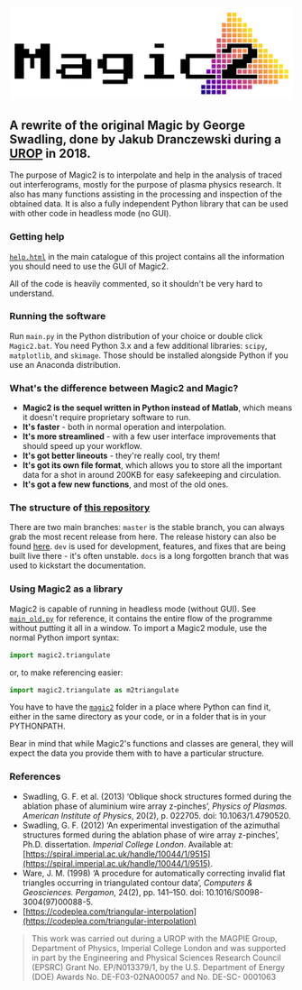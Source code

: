 ![Magic2](logo.png "Magic2")
## A rewrite of the original Magic by George Swadling, done by Jakub Dranczewski during a [UROP](http://www.imperial.ac.uk/urop "Undergraduate Research Opportunities Programme") in 2018.

The purpose of Magic2 is to interpolate and help in the analysis of traced out interferograms, mostly for the purpose of plasma physics research. It also has many functions assisting in the processing and inspection of the obtained data. It is also a fully independent Python library that can be used with other code in headless mode (no GUI).

### Getting help
[`help.html`](help.html) in the main catalogue of this project contains all the information you should need to use the GUI of Magic2.

All of the code is heavily commented, so it shouldn't be very hard to understand.

### Running the software
Run `main.py` in the Python distribution of your choice or double click `Magic2.bat`. You need Python 3.x and a few additional libraries: `scipy`, `matplotlib`, and `skimage`. Those should be installed alongside Python if you use an Anaconda distribution.

### What's the difference between Magic2 and Magic?
- **Magic2 is the sequel written in Python instead of Matlab**, which means it doesn't require proprietary software to run.
- **It's faster** - both in normal operation and interpolation.
- **It's more streamlined** - with a few user interface improvements that should speed up your workflow.
- **It's got better lineouts** - they're really cool, try them!
- **It's got its own file format**, which allows you to store all the important data for a shot in around 200KB for easy safekeeping and circulation.
- **It's got a few new functions**, and most of the old ones.

### The structure of [this repository](https://github.com/jdranczewski/Magic2)
There are two main branches: `master` is the stable branch, you can always grab the most recent release from here. The release history can also be found [here](https://github.com/jdranczewski/Magic2/releases). `dev` is used for development, features, and fixes that are being built live there - it's often unstable. `docs` is a long forgotten branch that was used to kickstart the documentation.


### Using Magic2 as a library
Magic2 is capable of running in headless mode (without GUI). See [`main_old.py`](main_old.py) for reference, it contains the entire flow of the programme without putting it all in a window. To import a Magic2 module, use the normal Python import syntax:
```python
import magic2.triangulate
```
or, to make referencing easier:
```python
import magic2.triangulate as m2triangulate
```
You have to have the [`magic2`](magic2) folder in a place where Python can find it, either in the same directory as your code, or in a folder that is in your PYTHONPATH.

Bear in mind that while Magic2's functions and classes are general, they will expect the data you provide them with to have a particular structure.


### References
- Swadling, G. F. et al. (2013) ‘Oblique shock structures formed during the ablation phase of aluminium wire array z-pinches’, *Physics of Plasmas. American Institute of Physics*, 20(2), p. 022705. doi: 10.1063/1.4790520.
- Swadling, G. F. (2012) ‘An experimental investigation of the azimuthal structures formed during the ablation phase of wire array z-pinches’, Ph.D. dissertation. *Imperial College London*. Available at: [https://spiral.imperial.ac.uk/handle/10044/1/9515](https://spiral.imperial.ac.uk/handle/10044/1/9515).
- Ware, J. M. (1998) ‘A procedure for automatically correcting invalid flat triangles occurring in triangulated contour data’, *Computers & Geosciences. Pergamon*, 24(2), pp. 141–150. doi: 10.1016/S0098-3004(97)00088-5.
- [https://codeplea.com/triangular-interpolation](https://codeplea.com/triangular-interpolation)
> This work was carried out during a UROP with the MAGPIE Group, Department of Physics, Imperial College London and was supported in part by the Engineering and Physical Sciences Research Council (EPSRC) Grant No. EP/N013379/1, by the U.S. Department of Energy (DOE) Awards No. DE-F03-02NA00057 and No. DE-SC- 0001063
